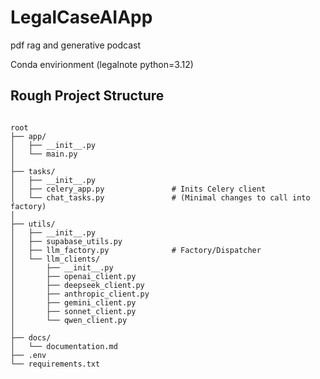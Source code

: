# LegalCaseAIApp
pdf rag and generative podcast 

Conda envirionment (legalnote python=3.12)



## Rough Project Structure

```

root
├── app/
│   ├── __init__.py
│   └── main.py
│
├── tasks/
│   ├── __init__.py
│   ├── celery_app.py               # Inits Celery client
│   └── chat_tasks.py               # (Minimal changes to call into factory)
│
├── utils/
│   ├── __init__.py
│   ├── supabase_utils.py
│   ├── llm_factory.py              # Factory/Dispatcher
│   └── llm_clients/
│       ├── __init__.py
│       ├── openai_client.py
│       ├── deepseek_client.py
│       ├── anthropic_client.py
│       ├── gemini_client.py
│       ├── sonnet_client.py
│       └── qwen_client.py
│
├── docs/
│   └── documentation.md
├── .env
└── requirements.txt


```
